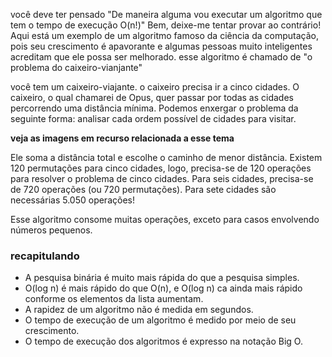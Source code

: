 você deve ter pensado "De maneira alguma vou executar um algoritmo que tem o tempo de execução O(n!)" Bem, deixe-me tentar provar ao contrário! Aqui está um exemplo de um algoritmo famoso  da ciência da computação, pois seu crescimento é apavorante e algumas pessoas muito inteligentes acreditam que ele possa ser melhorado. esse algoritmo é chamado de "o problema do caixeiro-vianjante"

você tem um caixeiro-viajante. 
o caixeiro precisa ir a cinco cidades.
O caixeiro, o qual chamarei de Opus, quer passar por todas as cidades
percorrendo uma distância mínima. Podemos enxergar o problema da
seguinte forma: analisar cada ordem possível de cidades para visitar.

**veja as imagens em recurso relacionada a esse tema**

Ele soma a distância total e escolhe o caminho de menor distância. Existem
120 permutações para cinco cidades, logo, precisa-se de 120 operações para
resolver o problema de cinco cidades. Para seis cidades, precisa-se de 720
operações (ou 720 permutações). Para sete cidades são necessárias 5.050
operações!

Esse algoritmo consome muitas operações, exceto para casos envolvendo números pequenos.

### recapitulando 
- A pesquisa binária é muito mais rápida do que a pesquisa simples.
- O(log n) é mais rápido do que O(n), e O(log n) ca ainda mais rápido conforme os elementos da lista aumentam.
- A rapidez de um algoritmo não é medida em segundos.
- O tempo de execução de um algoritmo é medido por meio de seu crescimento.
- O tempo de execução dos algoritmos é expresso na notação Big O.